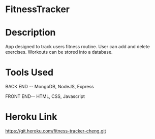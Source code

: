 # FitnessTracker

# Description

App designed to track users fitness routine. User can add and delete exercises. Workouts can be stored into a database.

# Tools Used

BACK END -- MongoDB, NodeJS, Express

FRONT END-- HTML, CSS, Javascript

# Heroku Link

https://git.heroku.com/fitness-tracker-cheng.git
